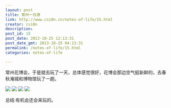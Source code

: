 ```yaml
---
layout: post
title: 常州一日游
link: http://www.csi0n.cn/notes-of-life/15.html
creator: csi0n
description: 
post_id: 15
post_date: 2013-10-25 12:13:31
post_date_gmt: 2013-10-25 04:13:31
permalink: /notes-of-life/15.html
categories: notes-of-life

---
```


常州花博会，于是就去玩了一天，总体感觉很好，花博会那边空气挺新鲜的，去春秋淹城和博物馆玩了一趟。

![](http://img.csi0n.cn/wp-content/20131025/IMG_0002.jpg)
![](http://img.csi0n.cn/wp-content/20131025/IMG_0010.jpg)
![](http://img.csi0n.cn/wp-content/20131025/IMG_0017.jpg)
![](http://img.csi0n.cn/wp-content/20131025/IMG_0018.jpg)

总结:有机会还会来玩的。